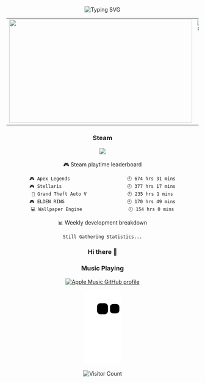   <div align="center">

  <!-- dynamic typing effect 动态打字效果 -->
  <a>
      <img src="https://readme-typing-svg.demolab.com?font=Fira+Code&pause=1000&width=435&lines=console.log(%22Hello%2C%20World%22);Enjoy your day!&center=true&size=27" alt="Typing SVG" />
  </a>
  
  </div>
      
 <table>
  <tr>
<td valign="top" width="50%">
    
   <!-- knock code pictures 敲代码的图片 -->
  <img  src="https://cdn.jsdelivr.net/gh/sun0225SUN/sun0225SUN/assets/images/coding.gif" width="480" height="270"/>
  
  </td>

  <td valign="top" width="50%">
    
  <img  alt="GIF" src="https://raw.githubusercontent.com/JoeyBling/JoeyBling/master/pic/pusheencode.gif" width="480" height="270" />
   
  </td>
  </tr>
  </table>
    
<div align="center">
     
### Steam

  <!-- steam图片 -->
  
  <a href="https://steamcommunity.com/profiles/76561198263348924/" >
  <img src="https://github-readme-steam-status.vercel.app/?steamid=76561198263348924"/>
  </a>
  
<!-- steam-box start -->
🎮 Steam playtime leaderboard
```text
🎮 Apex Legends                     🕘 674 hrs 31 mins
🎮 Stellaris                        🕘 377 hrs 17 mins
🚓 Grand Theft Auto V               🕘 235 hrs 1 mins
🎮 ELDEN RING                       🕘 170 hrs 49 mins
💻 Wallpaper Engine                 🕘 154 hrs 0 mins
```
<!-- Powered by https://github.com/YouEclipse/steam-box . -->
<!-- steam-box end -->
 
 <!-- waka-box start -->
📊 Weekly development breakdown
```text
Still Gathering Statistics...
```
<!-- Powered by https://github.com/YouEclipse/waka-box-go . -->
<!-- waka-box end -->

### Hi there 👋

### Music Playing

[![Apple Music GitHub profile](https://music-profile.rayriffy.com/theme/light.svg?uid=001667.7ae41ba7973b40fcb9c03db589f30d89.1645)](https://github.com/rayriffy/apple-music-github-profile)

  <!-- 贪吃蛇 -->

![](https://raw.githubusercontent.com/NI7I3MN3HS/NI7I3MN3HS/main/assets/github-contribution-grid-snake.svg)

  <!-- 访客计数 -->

![Visitor Count](https://profile-counter.glitch.me/NI7I3MN3HS/count.svg)

<!--
**alantu123/alantu123** is a ✨ _special_ ✨ repository because its `README.md` (this file) appears on your GitHub profile.

Here are some ideas to get you started:

- 🔭 I’m currently working on ...
- 🌱 I’m currently learning ...
- 👯 I’m looking to collaborate on ...
- 🤔 I’m looking for help with ...
- 💬 Ask me about ...
- 📫 How to reach me: ...
- 😄 Pronouns: ...
- ⚡ Fun fact: ...
-->
</div>
